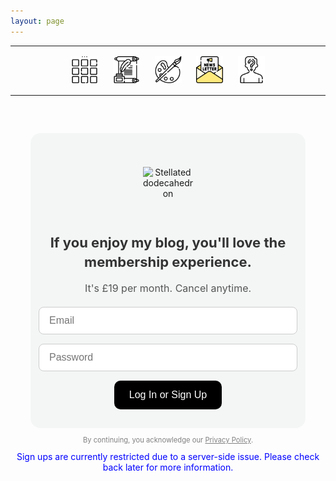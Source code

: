 ```yaml
---
layout: page
---
```

<center>
<hr width="100%" size="3">
<div class="container">
        <a href="https://ellisjalia.com"><img src="/assets/icons/menu-bw.png" style="width:43px;height:43px;justify-content:center;display:inline-block;border:1px;margin: 0px 8px;padding:2px;"/></a>
        <a href="https://ellisjalia.com/essays"><img src="/assets/icons/quill-bw.png" style="width:43px;height:43px;justify-content:center;display:inline-block;border:1px;margin: 0px 8px;padding:2px;"/></a>
        <a href="https://ellisjalia.com/art"><img src="/assets/icons/paint-palette-bw.png" style="width:43px;height:43px;justify-content:center;display:inline-block;border:1px;margin: 0px 8px;padding:2px;"/></a>
        <a href="https://ellisjalia.com/newsletter"><img src="/assets/icons/newsletter.png" style="width:43px;height:43px;justify-content:center;display:inline-block;border:1px;margin: 0px 8px;padding:2px;"/></a>
        <a href="https://ellisjalia.com/about"><img src="/assets/icons/unknown-bw.png" style="width:43px;height:43px;justify-content:center;display:inline-block;border:1px;margin: 0px 8px;padding:2px;"/></a>
 </div>
  <hr width="100%" size="3">
  </center>

<!-- Styles -->
<style>
  .form-container {
    background-color: #F4F6F6;
    padding: 30px;
    border-radius: 16px;
    max-width: 380px;
    margin: 60px auto;
    text-align: center;
    font-family: -apple-system, BlinkMacSystemFont, "Segoe UI", Roboto, "Helvetica Neue", Arial, sans-serif;
  }

  .image-wrapper {
    display: flex;
    justify-content: center;
    align-items: center;
    height: 100px;
    margin-bottom: 16px;
  }

  .form-container img.shape {
    width: 80px;
    display: inline-block;
  }

  .form-container h2 {
    margin-bottom: 8px;
    font-size: 22px;
    color: #333;
    line-height: 1.4;
  }

  .form-container p.subtext {
    font-size: 16px;
    color: #555;
    margin-bottom: 20px;
    font-weight: normal;
  }

  #login-form {
    display: flex;
    flex-direction: column;
    align-items: center;
    gap: 15px;
  }

  #login-form input {
    padding: 12px 16px;
    border-radius: 8px;
    border: 1px solid #ccc;
    width: 100%;
    font-size: 16px;
  }

  #login-form button {
    padding: 14px 24px;
    border-radius: 10px;
    border: none;
    background-color: black;
    color: white;
    font-size: 16px;
    cursor: pointer;
    transition: background-color 0.3s ease;
  }

  #login-form button:hover {
    background-color: tomato;
  }
</style>

<!-- Paywall Container -->
<div class="form-container">
  <div class="image-wrapper">
    <img class="shape" src="https://upload.wikimedia.org/wikipedia/commons/thumb/5/52/First_stellation_of_dodecahedron.svg/600px-First_stellation_of_dodecahedron.svg.png" alt="Stellated dodecahedron" />
  </div>
  <h2>If you enjoy my blog, you'll love the membership experience.</h2>
  <p class="subtext">It's £19 per month. Cancel anytime.</p>

  <!-- Login Form -->
  <form id="login-form">
    <input type="email" id="email" placeholder="Email" required />
    <input type="password" id="password" placeholder="Password" required />
    <button type="submit">Log In or Sign Up</button>
  </form>

  <!-- Stripe Paywall -->
  <div id="paywall-section" style="display: none; margin-top: 20px;">
    <p>You're logged in. Unlock premium content for £19/month.</p>
    <button id="subscribe-button">Subscribe Now</button>
  </div>

  <!-- Premium Content -->
  <div id="premium-content" style="display: none; margin-top: 20px;">
    <h3>Premium Content</h3>
    <p>Testing premium content.</p>
  </div>
</div>

<!-- Firebase & Stripe SDKs (Compat Version) -->
<script src="https://www.gstatic.com/firebasejs/10.8.1/firebase-app-compat.js"></script>
<script src="https://www.gstatic.com/firebasejs/10.8.1/firebase-auth-compat.js"></script>
<script src="https://www.gstatic.com/firebasejs/10.8.1/firebase-functions-compat.js"></script>
<script src="https://www.gstatic.com/firebasejs/10.8.1/firebase-firestore-compat.js"></script>
<script src="https://js.stripe.com/v3/"></script>

<!-- Paywall Logic -->
<script>
  const firebaseConfig = {
    apiKey: "AIzaSyDLRxkrPfPbskX2kyNgNMk4MDg-5volGTI",
    authDomain: "ellisjalia-db.firebaseapp.com",
    projectId: "ellisjalia-db",
    appId: "1:269108432993:web:93262054eb937faf789a20"
  };

  firebase.initializeApp(firebaseConfig);
  const auth = firebase.auth();
  const db = firebase.firestore();
  const stripe = Stripe("pk_live_51QNBnKEEjZULKoNrdlW6uTVgvy0T3pss5P07c1vFtEhLIncQtHLXcRAoT7Nea2PfdfrK3hmd1YwHE9dK1aentQdf00BB9B0YGC");

  const loginForm = document.getElementById("login-form");
  const subscribeButton = document.getElementById("subscribe-button");
  const paywallSection = document.getElementById("paywall-section");
  const premiumContent = document.getElementById("premium-content");

  const hasPaid = async (uid) => {
    const doc = await db.collection('users').doc(uid).get();
    return doc.exists && doc.data().status === 'active';
  };

  auth.onAuthStateChanged(async (user) => {
    if (user) {
      const paid = await hasPaid(user.uid);
      loginForm.style.display = "none";
      paywallSection.style.display = paid ? "none" : "block";
      premiumContent.style.display = paid ? "block" : "none";
    } else {
      loginForm.style.display = "block";
    }
  });

  loginForm.addEventListener("submit", async (e) => {
    e.preventDefault();
    const email = document.getElementById("email").value;
    const pass = document.getElementById("password").value;

    try {
      await auth.signInWithEmailAndPassword(email, pass);
      console.log("Logged in");
    } catch (err) {
      if (err.code === 'auth/user-not-found') {
        await auth.createUserWithEmailAndPassword(email, pass);
        const user = auth.currentUser;
        await db.collection("users").doc(user.uid).set({
          email: user.email,
          status: "unpaid"
        });
        console.log("Signed up and added to Firestore");
      } else {
        alert("Login error: " + err.message);
      }
    }
  });

  subscribeButton.addEventListener("click", async () => {
    try {
      const functions = firebase.app().functions("europe-west2");
      const createCheckout = functions.httpsCallable("createCheckoutSession");
      const result = await createCheckout();
      localStorage.setItem("postPaymentRedirect", "true");
      await stripe.redirectToCheckout({ sessionId: result.data.sessionId });
    } catch (err) {
      console.error("Stripe error:", err);
      alert("Checkout failed. Please try again.");
    }
  });

  if (window.location.href.includes("success")) {
    const user = auth.currentUser;
    if (user && localStorage.getItem("postPaymentRedirect")) {
      localStorage.removeItem("postPaymentRedirect");
      loginForm.style.display = "none";
      paywallSection.style.display = "none";
      premiumContent.style.display = "block";
    }
  }
</script>

<!-- Footer & Notice -->
<p style="font-family: -apple-system, BlinkMacSystemFont, 'Segoe UI', Roboto, 'Helvetica Neue', Arial, sans-serif; font-size: 0.7rem; color: grey; text-align: center; margin-top: -3rem;">
  By continuing, you acknowledge our <a href="https://ellisjalia.com/privacy-policy/" style="color: grey; text-decoration: underline;">Privacy Policy</a>.
</p>

<p style="text-align:center; color: blue; margin-top:0;">
  Sign ups are currently restricted due to a server-side issue. Please check back later for more information.
</p>
